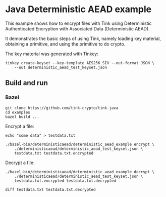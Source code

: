 # Java Deterministic AEAD example

This example shows how to encrypt files with Tink using Deterministic
Authenticated Encryption with Associated Data (Deterministic AEAD).

It demonstrates the basic steps of using Tink, namely loading key material,
obtaining a primitive, and using the primitive to do crypto.

The key material was generated with Tinkey:

```shell
tinkey create-keyset --key-template AES256_SIV --out-format JSON \
    --out deterministic_aead_test_keyset.json
```

## Build and run

### Bazel

```shell
git clone https://github.com/tink-crypto/tink-java
cd examples
bazel build ...
```

Encrypt a file:

```shell
echo "some data" > testdata.txt

./bazel-bin/deterministicaead/deterministic_aead_example encrypt \
    ./deterministicaead/deterministic_aead_test_keyset.json \
    testdata.txt testdata.txt.encrypted
```

Decrypt a file:

```shell
./bazel-bin/deterministicaead/deterministic_aead_example decrypt \
    ./deterministicaead/deterministic_aead_test_keyset.json \
    testdata.txt.encrypted testdata.txt.decrypted

diff testdata.txt testdata.txt.decrypted
```
